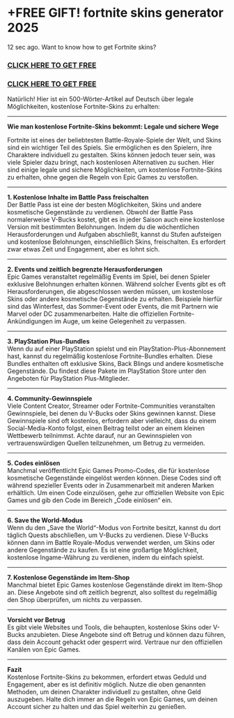 # +FREE GIFT! fortnite skins generator 2025

12 sec ago. Want to know how to get Fortnite skins?


### [CLICK HERE TO GET FREE](https://lookerstudio.google.com/s/jzobrV9RiaM)

### [CLICK HERE TO GET FREE](https://lookerstudio.google.com/s/jzobrV9RiaM)




Natürlich! Hier ist ein 500-Wörter-Artikel auf Deutsch über legale Möglichkeiten, kostenlose Fortnite-Skins zu erhalten:

---

**Wie man kostenlose Fortnite-Skins bekommt: Legale und sichere Wege**

Fortnite ist eines der beliebtesten Battle-Royale-Spiele der Welt, und Skins sind ein wichtiger Teil des Spiels. Sie ermöglichen es den Spielern, ihre Charaktere individuell zu gestalten. Skins können jedoch teuer sein, was viele Spieler dazu bringt, nach kostenlosen Alternativen zu suchen. Hier sind einige legale und sichere Möglichkeiten, um kostenlose Fortnite-Skins zu erhalten, ohne gegen die Regeln von Epic Games zu verstoßen.

---

**1. Kostenlose Inhalte im Battle Pass freischalten**  
Der Battle Pass ist eine der besten Möglichkeiten, Skins und andere kosmetische Gegenstände zu verdienen. Obwohl der Battle Pass normalerweise V-Bucks kostet, gibt es in jeder Saison auch eine kostenlose Version mit bestimmten Belohnungen. Indem du die wöchentlichen Herausforderungen und Aufgaben abschließt, kannst du Stufen aufsteigen und kostenlose Belohnungen, einschließlich Skins, freischalten. Es erfordert zwar etwas Zeit und Engagement, aber es lohnt sich.

---

**2. Events und zeitlich begrenzte Herausforderungen**  
Epic Games veranstaltet regelmäßig Events im Spiel, bei denen Spieler exklusive Belohnungen erhalten können. Während solcher Events gibt es oft Herausforderungen, die abgeschlossen werden müssen, um kostenlose Skins oder andere kosmetische Gegenstände zu erhalten. Beispiele hierfür sind das Winterfest, das Sommer-Event oder Events, die mit Partnern wie Marvel oder DC zusammenarbeiten. Halte die offiziellen Fortnite-Ankündigungen im Auge, um keine Gelegenheit zu verpassen.

---

**3. PlayStation Plus-Bundles**  
Wenn du auf einer PlayStation spielst und ein PlayStation-Plus-Abonnement hast, kannst du regelmäßig kostenlose Fortnite-Bundles erhalten. Diese Bundles enthalten oft exklusive Skins, Back Blings und andere kosmetische Gegenstände. Du findest diese Pakete im PlayStation Store unter den Angeboten für PlayStation Plus-Mitglieder.

---

**4. Community-Gewinnspiele**  
Viele Content Creator, Streamer oder Fortnite-Communities veranstalten Gewinnspiele, bei denen du V-Bucks oder Skins gewinnen kannst. Diese Gewinnspiele sind oft kostenlos, erfordern aber vielleicht, dass du einem Social-Media-Konto folgst, einen Beitrag teilst oder an einem kleinen Wettbewerb teilnimmst. Achte darauf, nur an Gewinnspielen von vertrauenswürdigen Quellen teilzunehmen, um Betrug zu vermeiden.

---

**5. Codes einlösen**  
Manchmal veröffentlicht Epic Games Promo-Codes, die für kostenlose kosmetische Gegenstände eingelöst werden können. Diese Codes sind oft während spezieller Events oder in Zusammenarbeit mit anderen Marken erhältlich. Um einen Code einzulösen, gehe zur offiziellen Website von Epic Games und gib den Code im Bereich „Code einlösen“ ein.

---

**6. Save the World-Modus**  
Wenn du den „Save the World“-Modus von Fortnite besitzt, kannst du dort täglich Quests abschließen, um V-Bucks zu verdienen. Diese V-Bucks können dann im Battle Royale-Modus verwendet werden, um Skins oder andere Gegenstände zu kaufen. Es ist eine großartige Möglichkeit, kostenlose Ingame-Währung zu verdienen, indem du einfach spielst.

---

**7. Kostenlose Gegenstände im Item-Shop**  
Manchmal bietet Epic Games kostenlose Gegenstände direkt im Item-Shop an. Diese Angebote sind oft zeitlich begrenzt, also solltest du regelmäßig den Shop überprüfen, um nichts zu verpassen.

---

**Vorsicht vor Betrug**  
Es gibt viele Websites und Tools, die behaupten, kostenlose Skins oder V-Bucks anzubieten. Diese Angebote sind oft Betrug und können dazu führen, dass dein Account gehackt oder gesperrt wird. Vertraue nur den offiziellen Kanälen von Epic Games.

---

**Fazit**  
Kostenlose Fortnite-Skins zu bekommen, erfordert etwas Geduld und Engagement, aber es ist definitiv möglich. Nutze die oben genannten Methoden, um deinen Charakter individuell zu gestalten, ohne Geld auszugeben. Halte dich immer an die Regeln von Epic Games, um deinen Account sicher zu halten und das Spiel weiterhin zu genießen.

